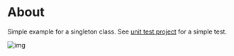 ﻿# About

Simple example for a singleton class. See [unit test project](https://github.com/karenpayneoregon/forum-questions/tree/master/RegistrationUnitTests) for a simple test.

![img](https://img.shields.io/badge/Karen%20Payne-Visual%20Studio%20training-lightgrey)